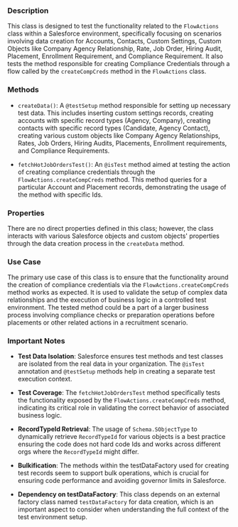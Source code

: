 ### Description
This class is designed to test the functionality related to the `FlowActions` class within a Salesforce environment, specifically focusing on scenarios involving data creation for Accounts, Contacts, Custom Settings, Custom Objects like Company Agency Relationship, Rate, Job Order, Hiring Audit, Placement, Enrollment Requirement, and Compliance Requirement. It also tests the method responsible for creating Compliance Credentials through a flow called by the `createCompCreds` method in the `FlowActions` class. 

### Methods

- `createData()`: A `@testSetup` method responsible for setting up necessary test data. This includes inserting custom settings records, creating accounts with specific record types (Agency, Company), creating contacts with specific record types (Candidate, Agency Contact), creating various custom objects like Company Agency Relationships, Rates, Job Orders, Hiring Audits, Placements, Enrollment requirements, and Compliance Requirements. 

- `fetchHotJobOrdersTest()`: An `@isTest` method aimed at testing the action of creating compliance credentials through the `FlowActions.createCompCreds` method. This method queries for a particular Account and Placement records, demonstrating the usage of the method with specific Ids.

### Properties
There are no direct properties defined in this class; however, the class interacts with various Salesforce objects and custom objects' properties through the data creation process in the `createData` method.

### Use Case
The primary use case of this class is to ensure that the functionality around the creation of compliance credentials via the `FlowActions.createCompCreds` method works as expected. It is used to validate the setup of complex data relationships and the execution of business logic in a controlled test environment. The tested method could be a part of a larger business process involving compliance checks or preparation operations before placements or other related actions in a recruitment scenario.

### Important Notes

- **Test Data Isolation**: Salesforce ensures test methods and test classes are isolated from the real data in your organization. The `@isTest` annotation and `@testSetup` methods help in creating a separate test execution context.

- **Test Coverage**: The `fetchHotJobOrdersTest` method specifically tests the functionality exposed by the `FlowActions.createCompCreds` method, indicating its critical role in validating the correct behavior of associated business logic.

- **RecordTypeId Retrieval**: The usage of `Schema.SObjectType` to dynamically retrieve `RecordTypeId` for various objects is a best practice ensuring the code does not hard code Ids and works across different orgs where the `RecordTypeId` might differ.

- **Bulkification**: The methods within the testDataFactory used for creating test records seem to support bulk operations, which is crucial for ensuring code performance and avoiding governor limits in Salesforce.

- **Dependency on testDataFactory**: This class depends on an external factory class named `testDataFactory` for data creation, which is an important aspect to consider when understanding the full context of the test environment setup.